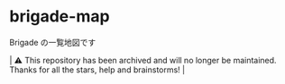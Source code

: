 # brigade-map
Brigade の一覧地図です

| ⚠️ This repository has been archived and will no longer be maintained. Thanks for all the stars, help and brainstorms! |

